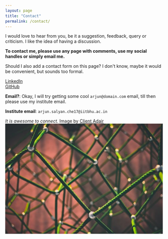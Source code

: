 ```yaml
---
layout: page
title: "Contact"
permalink: /contact/
---
```


I would love to hear from you, be it a suggestion, feedback, query or criticism. I like the idea of having a discussion.

**To contact me, please use any page with comments, use my social handles or simply email me.**

Should I also add a contact form on this page? I don't know, maybe it would be convenient, but sounds too formal.

<a href="https://www.linkedin.com/in/arjunsalyan">LinkedIn</a><br>
<a href="https://www.github.com/arjunsalyan">GitHub</a><br>

**Email?**: Okay, I will try getting some cool `arjun@domain.com` email, till then please use my institute email.

**Institute email**: `arjun.salyan.che17@iitbhu.ac.in`

*It is awesome to connect.* Image by [Client Adair](https://unsplash.com/@clintadair)
<img src="/images/connect-awesome.png" class="img-fluid">